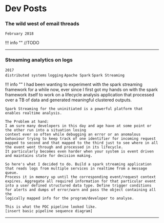 # Dev Posts


### The wild west of email threads
`February 2018`

!!! info ""
    //TODO

***

### Streaming analytics on logs 
`2017`  
`distributed systems` `logging` `Apache Spark` `Spark Streaming`    

!!! info ""
    I had been wanting to experiment with the spark streaming framework for a while now, ever since I first got my hands on with the
    spark framework itself to work on a lifecycle analysis application that processed over a TB of data and generated meaningful
    clustered outputs.

    Spark Streaming for the uninitiated is a powerful platform that enables realtime analysis.

    The Problem at hand:  
    I am sure many developers in this day and age have at some point or the other run into a situation losing
    context ever so often while debugging an error or an anomalous behaviour trying to keep track of one identifier for incoming request
    mapped to second and that mapped to the third just to see where in all the event went through and processed in its lifecycle. 
    It particularly becomes even harder when your system is event driven and maintains state for decision making.

    So here's what I decided to do. Build a spark streaming application that reads logs from multiple services in realtime from a message queue.
    Process it in memory up until the corresponding event/request context expires. Aggregate all required information for that particular event 
    into a user defined structured data type. Define trigger conditions for alerts and dumps of error/warn and pass the object containing all the
    logically mapped info for the program/developer to analyse.

    This is what the POC pipeline looked like.  
    [insert basic pipeline sequence diagram]

***
